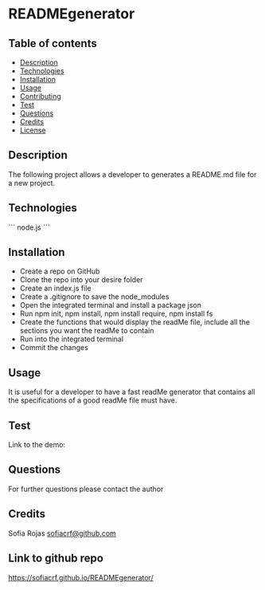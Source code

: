 # READMEgenerator

## Table of contents
  * [Description](#Description)
  * [Technologies](#Technologies)
  * [Installation](#Installation)
  * [Usage](#Usage)
  * [Contributing](#Contributing)
  * [Test](#Test)
  * [Questions](#Questions)
  * [Credits](#Credits)
  * [License](#License)

  ## Description
 The following project allows a developer to generates a README.md file for a new project.

  ##  Technologies
   \`\`\`
   node.js
    \`\`\`

  ## Installation
  * Create a repo on GitHub
  * Clone the repo into your desire folder
  * Create an index.js file
  * Create a .gitignore to save the node_modules
  * Open the integrated terminal and install a package json
  * Run npm init, npm install, npm install require, npm install fs
  * Create the functions that would display the readMe file, include all the sections you want the readMe to contain
  * Run into the integrated terminal 
  * Commit the changes


  ## Usage
  It is useful for a developer to have a fast readMe generator that contains all the specifications of a good readMe file must have. 

  ## Test
  Link to the demo: 

  ## Questions
  For further questions please contact the author


  ## Credits
  Sofia Rojas sofiacrf@github.com

  ## Link to github repo
https://sofiacrf.github.io/READMEgenerator/